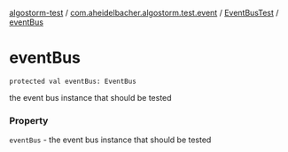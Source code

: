 [algostorm-test](../../index.md) / [com.aheidelbacher.algostorm.test.event](../index.md) / [EventBusTest](index.md) / [eventBus](.)

# eventBus

`protected val eventBus: EventBus`

the event bus instance that should be tested

### Property

`eventBus` - the event bus instance that should be tested